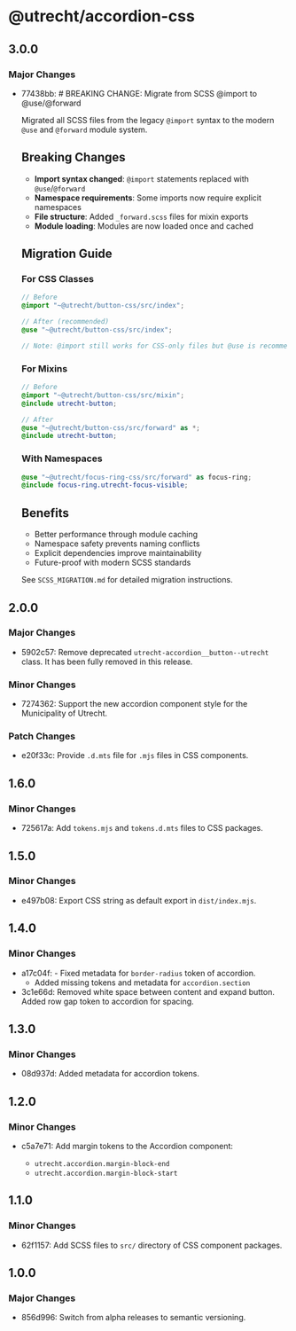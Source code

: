# @utrecht/accordion-css

## 3.0.0

### Major Changes

- 77438bb: # BREAKING CHANGE: Migrate from SCSS @import to @use/@forward

  Migrated all SCSS files from the legacy `@import` syntax to the modern `@use` and `@forward` module system.

  ## Breaking Changes

  - **Import syntax changed**: `@import` statements replaced with `@use`/`@forward`
  - **Namespace requirements**: Some imports now require explicit namespaces
  - **File structure**: Added `_forward.scss` files for mixin exports
  - **Module loading**: Modules are now loaded once and cached

  ## Migration Guide

  ### For CSS Classes

  ```scss
  // Before
  @import "~@utrecht/button-css/src/index";

  // After (recommended)
  @use "~@utrecht/button-css/src/index";

  // Note: @import still works for CSS-only files but @use is recommended
  ```

  ### For Mixins

  ```scss
  // Before
  @import "~@utrecht/button-css/src/mixin";
  @include utrecht-button;

  // After
  @use "~@utrecht/button-css/src/forward" as *;
  @include utrecht-button;
  ```

  ### With Namespaces

  ```scss
  @use "~@utrecht/focus-ring-css/src/forward" as focus-ring;
  @include focus-ring.utrecht-focus-visible;
  ```

  ## Benefits

  - Better performance through module caching
  - Namespace safety prevents naming conflicts
  - Explicit dependencies improve maintainability
  - Future-proof with modern SCSS standards

  See `SCSS_MIGRATION.md` for detailed migration instructions.

## 2.0.0

### Major Changes

- 5902c57: Remove deprecated `utrecht-accordion__button--utrecht` class. It has been fully removed in this release.

### Minor Changes

- 7274362: Support the new accordion component style for the Municipality of Utrecht.

### Patch Changes

- e20f33c: Provide `.d.mts` file for `.mjs` files in CSS components.

## 1.6.0

### Minor Changes

- 725617a: Add `tokens.mjs` and `tokens.d.mts` files to CSS packages.

## 1.5.0

### Minor Changes

- e497b08: Export CSS string as default export in `dist/index.mjs`.

## 1.4.0

### Minor Changes

- a17c04f: - Fixed metadata for `border-radius` token of accordion.
  - Added missing tokens and metadata for `accordion.section`
- 3c1e66d: Removed white space between content and expand button.
  Added row gap token to accordion for spacing.

## 1.3.0

### Minor Changes

- 08d937d: Added metadata for accordion tokens.

## 1.2.0

### Minor Changes

- c5a7e71: Add margin tokens to the Accordion component:

  - `utrecht.accordion.margin-block-end`
  - `utrecht.accordion.margin-block-start`

## 1.1.0

### Minor Changes

- 62f1157: Add SCSS files to `src/` directory of CSS component packages.

## 1.0.0

### Major Changes

- 856d996: Switch from alpha releases to semantic versioning.
